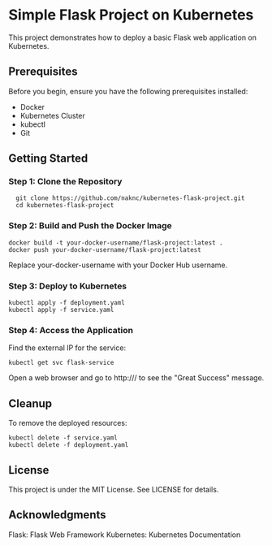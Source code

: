 # Simple Flask Project on Kubernetes

This project demonstrates how to deploy a basic Flask web application on Kubernetes.

## Prerequisites

Before you begin, ensure you have the following prerequisites installed:

- Docker
- Kubernetes Cluster
- kubectl
- Git

## Getting Started

### Step 1: Clone the Repository

```
  git clone https://github.com/naknc/kubernetes-flask-project.git
  cd kubernetes-flask-project
```

### Step 2: Build and Push the Docker Image

```
docker build -t your-docker-username/flask-project:latest .
docker push your-docker-username/flask-project:latest
```
Replace your-docker-username with your Docker Hub username.

### Step 3: Deploy to Kubernetes
```
kubectl apply -f deployment.yaml
kubectl apply -f service.yaml
```
### Step 4: Access the Application
Find the external IP for the service:

```
kubectl get svc flask-service
```
Open a web browser and go to http://<external-ip>/ to see the "Great Success" message.

## Cleanup

To remove the deployed resources:

```
kubectl delete -f service.yaml
kubectl delete -f deployment.yaml
```

## License

This project is under the MIT License. See LICENSE for details.

## Acknowledgments

Flask: Flask Web Framework
Kubernetes: Kubernetes Documentation



